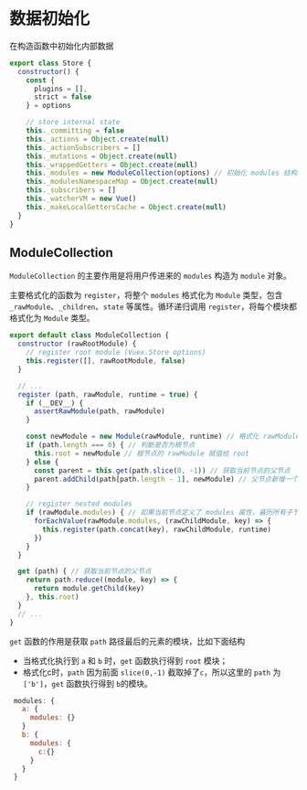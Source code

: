 # 数据初始化

在构造函数中初始化内部数据

```js
export class Store {
  constructor() {
    const {
      plugins = [],
      strict = false
    } = options

    // store internal state
    this._committing = false
    this._actions = Object.create(null)
    this._actionSubscribers = []
    this._mutations = Object.create(null)
    this._wrappedGetters = Object.create(null)
    this._modules = new ModuleCollection(options) // 初始化 modules 结构树
    this._modulesNamespaceMap = Object.create(null)
    this._subscribers = []
    this._watcherVM = new Vue()
    this._makeLocalGettersCache = Object.create(null)
  }
}

```

## ModuleCollection

`ModuleCollection` 的主要作用是将用户传进来的 `modules` 构造为 `module` 对象。

主要格式化的函数为 `register`，将整个 `modules` 格式化为 `Module` 类型，包含 `_rawModule`、`_children`、`state` 等属性。循环递归调用 `register`，将每个模块都格式化为 `Module` 类型。

```js
export default class ModuleCollection {
  constructor (rawRootModule) {
    // register root module (Vuex.Store options)
    this.register([], rawRootModule, false)
  }

  // ...
  register (path, rawModule, runtime = true) {
    if (__DEV__) {
      assertRawModule(path, rawModule)
    }

    const newModule = new Module(rawModule, runtime) // 格式化 rawModule
    if (path.length === 0) { // 判断是否为根节点
      this.root = newModule // 根节点的 rawModule 赋值给 root
    } else {
      const parent = this.get(path.slice(0, -1)) // 获取当前节点的父节点
      parent.addChild(path[path.length - 1], newModule) // 父节点新增一个 children 为当前节点
    }

    // register nested modules
    if (rawModule.modules) { // 如果当前节点定义了 modules 属性，遍历所有子节点，递归格式化
      forEachValue(rawModule.modules, (rawChildModule, key) => {
        this.register(path.concat(key), rawChildModule, runtime)
      })
    }
  }

  get (path) { // 获取当前节点的父节点
    return path.reduce((module, key) => {
      return module.getChild(key)
    }, this.root)
  }
  // ...
}
```

`get` 函数的作用是获取 `path` 路径最后的元素的模块，比如下面结构
* 当格式化执行到 `a` 和 `b` 时，`get` 函数执行得到 `root` 模块；
* 格式化c时，`path` 因为前面 `slice(0,-1)` 截取掉了`c`，所以这里的 `path` 为`['b']`，`get` 函数执行得到 `b`的模块。


```js
 modules: {
   a: {
     modules: {}
   }
   b: {
     modules: {
       c:{}
     }
   }
 }
```